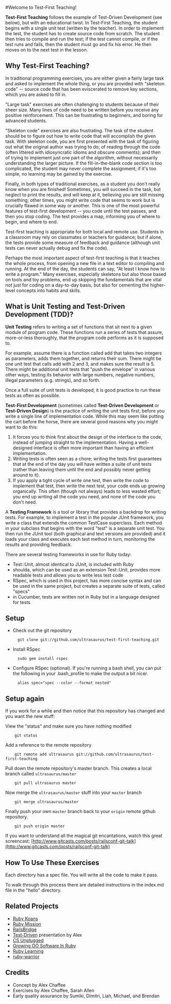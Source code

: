 #Welcome to Test-First Teaching!

**Test-First Teaching** follows the example of Test-Driven Development (see below), but with an educational twist. In Test-First Teaching, the student begins with a single unit test (written by the teacher). In order to implement the test, the student has to create source code from scratch. The student then tries to compile and run the test; if the test cannot compile, or if the test runs and fails, then the student must go and fix his error. He then moves on to the next test in the lesson. 

## Why Test-First Teaching?

In traditional programming exercises, you are either given a fairly large task and asked to implement the whole thing, or you are provided with "skeleton code" -- source code that has been eviscerated to remove key sections, which you are asked to fill in.

"Large task" exercises are often challenging to students because of their sheer size. Many lines of code need to be written before you receive any positive reinforcement. This can be frustrating to beginners, and boring for advanced students.

"Skeleton code" exercises are also frustrating. The task of the student should be to figure out how to write code that will accomplish the given task. With skeleton code, you are first presented with the task of figuring out what the original author was trying to do; of reading through the code (often littered with idiosyncratic idioms and obscure comments); and then of trying to implement just one part of the algorithm, without necessarily understanding the larger picture. If the fill-in-the-blank code section is too complicated, the student may never complete the assignment; if it's too simple, no learning may be gained by the exercise.

Finally, in both types of traditional exercises, as a student you don't really know when you are finished! Sometimes, you will succeed in the task, but neglect to print the results, and will keep at it, believing you are still missing something; other times, you might write code that seems to work but is crucially flawed in some way or another. This is one of the most powerful features of test-first development -- you code until the test passes, and then you stop coding. The test provides a map, informing you of where to begin, and where to end.

Test-first teaching is appropriate for both local and remote use. Students in a classroom may rely on classmates or teachers for guidance; but if alone, the tests provide some measure of feedback and guidance (although unit tests can never actually debug and fix the code).

Perhaps the most important aspect of test-first teaching is that it teaches the whole process, from opening a new file in a text editor to compiling and running. At the end of the day, the students can say, "At least I know how to write a program." Many exercises, especially skeletons but also those based on tools and toy problems, end up skipping the fundamentals that are vital not just for coding on a day-to-day basis, but also for cementing the higher-level concepts into habits and skills. 

## What is Unit Testing and Test-Driven Development (TDD)?
**Unit Testing** refers to writing a set of functions that sit next to a given module of program code. These functions run a series of tests that assure, more-or-less thoroughly, that the program code performs as it is supposed to.

For example, assume there is a function called add that takes two integers as parameters, adds them together, and returns their sum. There might be one unit test that calls add with 2 and 3, and makes sure the result is 5. There might be additional unit tests that "push the envelope" in various other ways, testing its behavior with large numbers, negative numbers, illegal parameters (e.g. strings), and so forth.

Once a full suite of unit tests is developed, it is good practice to run these tests as often as possible.

**Test-First Development** (sometimes called **Test-Driven Development** or **Test-Driven Design**) is the practice of writing the unit tests first, before you write a single line of implementation code. While this may seem like putting the cart before the horse, there are several good reasons why you might want to do this:

1. It forces you to think first about the design of the interface to the code, instead of jumping straight to the implementation. Having a well-designed interface is often more important than having an efficient implementation.
2. Writing tests is often seen as a chore; writing the tests first guarantees that at the end of the day you will have written a suite of unit tests (rather than leaving them until the end and possibly never getting around to it).
3. If you apply a tight cycle of write one test, then write the code to implement that test, then write the next test, your code ends up growing organically. This often (though not always) leads to less wasted effort; you end up writing all the code you need, and none of the code you don't need.

A **Testing Framework** is a tool or library that provides a backdrop for writing tests. For example, to implement a test in the popular JUnit framework, you write a class that extends the common TestCase superclass. Each method in your subclass that begins with the word "test" is a separate unit test. You then run the JUnit tool (both graphical and text versions are provided) and it loads your class and executes each test method in turn, monitoring the results and providing feedback.  

There are several testing frameworks in use for Ruby today:

* Test::Unit, almost identical to JUnit, is included with Ruby
* shoulda, which can be used as an extension Test::Unit, provides more readable tests and allows you to write less test code
* RSpec, which is used in this project, has more concise syntax and can be used in the same project, but creates a separate suite of tests, called "specs"
* in Cucumber, tests are written not in Ruby but in a language designed for tests

## Setup

* Check out the git repository

        git clone git://github.com/ultrasaurus/test-first-teaching.git

* Install RSpec

        sudo gem install rspec

* Configure RSpec (optional). If you're running a bash shell, you can put the following in your .bash_profile to make the output a bit nicer.

        alias spec="spec --color --format nested"

## Setup again

If you work for a while and then notice that this repository has changed and you want the new stuff:

View the "status" and make sure you have nothing modified

        git status

Add a reference to the remote repository

        git remote add ultrasaurus git://github.com/ultrasaurus/test-first-teaching

Pull down the remote repository's master branch. This creates a local branch called `ultrasaurus/master`

        git pull ultrasaurus master

Now merge the `ultrasaurus/master` stuff into your `master` branch

        git merge ultrasaurus/master

Finally push your own `master` branch back to your `origin` remote github repository.

        git push origin master

If you want to understand all the magical git encantations, watch this great screencast: [http://www.gitcasts.com/posts/railsconf-git-talk](http://www.gitcasts.com/posts/railsconf-git-talk)

## How To Use These Exercises

Each directory has a spec file. You will write all the code to make it pass. 

To walk through this process there are detailed instructions in the index.md file in the "hello" directory.

## Related Projects

* [Ruby Koans](http://github.com/edgecase/ruby_koans)
* [Ruby Mission](http://github.com/alexch/mission)
* [RailsBridge](http://groups.google.com/group/railsbridge)
* [Test-Driven](http://www.slideshare.net/alexchaffee/test-driven) presentation by Alex
* [CS Unplugged](http://www.csunplugged.org/)
* [Growing OO Software In Ruby](http://www.exampler.com/blog/2009/12/17/growing-object-oriented-software-in-ruby/)
* [Ruby Learning](http://rubylearning.com/satishtalim/tutorial.html)
* [ruby-warrior](http://github.com/ryanb/ruby-warrior)

## Credits

* Concept by Alex Chaffee
* Exercises by Alex Chaffee, Sarah Allen
* Early quality assurance by Sumiki, Dimitri, Liah, Michael, and Brendan

